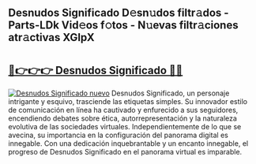 ## Desnudos Significado D𝚎sn𝚞dos filtr𝚊dos - Parts-LDk Vid𝚎os f𝚘tos - N𝚞evas filtr𝚊ciones atr𝚊ctivas XGIpX

# <h2><a href="http://mbcex1.tromn.icu/?c=Desnudos+Significado">🔗👉👉👉 Desnudos Significado 🔗🔗</a></h2>

[![Desnudos Significado nuevo](https://i.imgur.com/pEAQMta.gif)](http://mbcex1.tromn.icu/?c=Desnudos+Significado)
Desnudos Significado, un personaje intrigante y esquivo, trasciende las etiquetas simples. Su innovador estilo de comunicación en línea ha cautivado y enfurecido a sus seguidores, encendiendo debates sobre ética, autorrepresentación y la naturaleza evolutiva de las sociedades virtuales. Independientemente de lo que se avecina, su importancia en la configuración del panorama digital es innegable. Con una dedicación inquebrantable y un encanto innegable, el progreso de Desnudos Significado en el panorama virtual es imparable.
